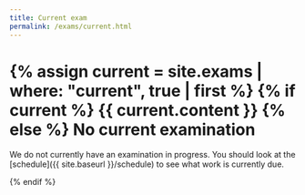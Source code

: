 ```yaml
---
title: Current exam
permalink: /exams/current.html
---
```

{% assign current = site.exams | where: "current", true | first %}
{% if current %}
{{ current.content }}
{% else %}
No current examination
======================

We do not currently have an examination in progress.  You should look
at the [schedule]({{ site.baseurl }}/schedule) to see what work
is currently due.

{% endif %}

